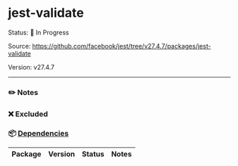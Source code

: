 # jest-validate

Status: :hammer: In Progress

Source: https://github.com/facebook/jest/tree/v27.4.7/packages/jest-validate

Version: v27.4.7

---

### :pencil2: Notes

### :x: Excluded


### :package: [Dependencies](https://github.com/facebook/jest/blob/v27.4.7/packages/jest-validate/package.json)

| Package | Version | Status | Notes |
| ------- | ------- | ------ | ----- |


